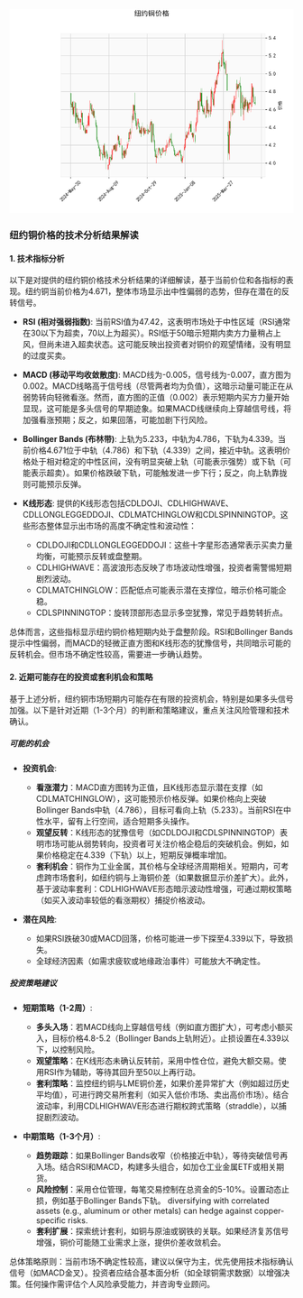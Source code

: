 ![图](hgcmx.png)

### 纽约铜价格的技术分析结果解读

#### 1. 技术指标分析
以下是对提供的纽约铜价格技术分析结果的详细解读，基于当前价位和各指标的表现。纽约铜当前价格为4.671，整体市场显示出中性偏弱的态势，但存在潜在的反转信号。

- **RSI (相对强弱指数)**: 当前RSI值为47.42，这表明市场处于中性区域（RSI通常在30以下为超卖，70以上为超买）。RSI低于50暗示短期内卖方力量稍占上风，但尚未进入超卖状态。这可能反映出投资者对铜价的观望情绪，没有明显的过度买卖。

- **MACD (移动平均收敛散度)**: MACD线为-0.005，信号线为-0.007，直方图为0.002。MACD线略高于信号线（尽管两者均为负值），这暗示动量可能正在从弱势转向轻微看涨。然而，直方图的正值（0.002）表示短期内买方力量开始显现，这可能是多头信号的早期迹象。如果MACD线继续向上穿越信号线，将加强看涨预期；反之，如果回落，可能加剧下行风险。

- **Bollinger Bands (布林带)**: 上轨为5.233，中轨为4.786，下轨为4.339。当前价格4.671位于中轨（4.786）和下轨（4.339）之间，接近中轨。这表明价格处于相对稳定的中性区间，没有明显突破上轨（可能表示强势）或下轨（可能表示超卖）。如果价格跌破下轨，可能触发进一步下行；反之，向上轨靠拢则可能预示反弹。

- **K线形态**: 提供的K线形态包括CDLDOJI、CDLHIGHWAVE、CDLLONGLEGGEDDOJI、CDLMATCHINGLOW和CDLSPINNINGTOP。这些形态整体显示出市场的高度不确定性和波动性：
  - CDLDOJI和CDLLONGLEGGEDDOJI：这些十字星形态通常表示买卖力量均衡，可能预示反转或盘整期。
  - CDLHIGHWAVE：高波浪形态反映了市场波动性增强，投资者需警惕短期剧烈波动。
  - CDLMATCHINGLOW：匹配低点可能表示潜在支撑位，暗示价格可能企稳。
  - CDLSPINNINGTOP：旋转顶部形态显示多空犹豫，常见于趋势转折点。

总体而言，这些指标显示纽约铜价格短期内处于盘整阶段。RSI和Bollinger Bands提示中性偏弱，而MACD的轻微正直方图和K线形态的犹豫信号，共同暗示可能的反转机会。但市场不确定性较高，需要进一步确认趋势。

#### 2. 近期可能存在的投资或套利机会和策略
基于上述分析，纽约铜市场短期内可能存在有限的投资机会，特别是如果多头信号加强。以下是针对近期（1-3个月）的判断和策略建议，重点关注风险管理和技术确认。

##### 可能的机会
- **投资机会**:
  - **看涨潜力**：MACD直方图转为正值，且K线形态显示潜在支撑（如CDLMATCHINGLOW），这可能预示价格反弹。如果价格向上突破Bollinger Bands中轨（4.786），目标可看向上轨（5.233）。当前RSI在中性水平，留有上行空间，适合短期多头操作。
  - **观望反转**：K线形态的犹豫信号（如CDLDOJI和CDLSPINNINGTOP）表明市场可能从弱势转向，投资者可关注价格企稳后的突破机会。例如，如果价格稳定在4.339（下轨）以上，短期反弹概率增加。
  - **套利机会**：铜作为工业金属，其价格与全球经济周期相关。短期内，可考虑跨市场套利，如纽约铜与上海铜价差（如果数据显示价差扩大）。此外，基于波动率套利：CDLHIGHWAVE形态暗示波动性增强，可通过期权策略（如买入波动率较低的看涨期权）捕捉价格波动。

- **潜在风险**:
  - 如果RSI跌破30或MACD回落，价格可能进一步下探至4.339以下，导致损失。
  - 全球经济因素（如需求疲软或地缘政治事件）可能放大不确定性。

##### 投资策略建议
- **短期策略（1-2周）**:
  - **多头入场**：若MACD线向上穿越信号线（例如直方图扩大），可考虑小额买入，目标价格4.8-5.2（Bollinger Bands上轨附近）。止损设置在4.339以下，以控制风险。
  - **观望策略**：在K线形态未确认反转前，采用中性仓位，避免大额交易。使用RSI作为辅助，等待其回升至50以上再行动。
  - **套利策略**：监控纽约铜与LME铜价差，如果价差异常扩大（例如超过历史平均值），可进行跨交易所套利（如买入低价市场、卖出高价市场）。结合波动率，利用CDLHIGHWAVE形态进行期权跨式策略（straddle），以捕捉剧烈波动。

- **中期策略（1-3个月）**:
  - **趋势跟踪**：如果Bollinger Bands收窄（价格接近中轨），等待突破信号再入场。结合RSI和MACD，构建多头组合，如加仓工业金属ETF或相关期货。
  - **风险控制**：采用仓位管理，每笔交易控制在总资金的5-10%。设置动态止损，例如基于Bollinger Bands下轨。 diversifying with correlated assets (e.g., aluminum or other metals) can hedge against copper-specific risks.
  - **套利扩展**：探索统计套利，如铜与原油或钢铁的关联。如果经济复苏信号增强，铜价可能随工业需求上涨，提供价差收敛机会。

总体策略原则：当前市场不确定性较高，建议以保守为主，优先使用技术指标确认信号（如MACD金叉）。投资者应结合基本面分析（如全球铜需求数据）以增强决策。任何操作需评估个人风险承受能力，并咨询专业顾问。